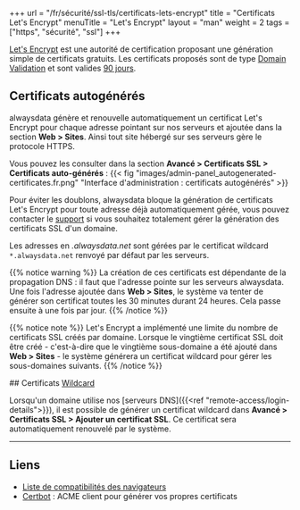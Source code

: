 +++
url = "/fr/sécurité/ssl-tls/certificats-lets-encrypt"
title = "Certificats Let's Encrypt"
menuTitle = "Let's Encrypt"
layout = "man"
weight = 2
tags = ["https", "sécurité", "ssl"]
+++

[Let's Encrypt](https://letsencrypt.org/fr/) est une autorité de certification proposant une génération simple de certificats gratuits. Les certificats proposés sont de type [Domain Validation](https://en.wikipedia.org/wiki/Domain-validated_certificate) et sont valides [90 jours](https://letsencrypt.org/2015/11/09/why-90-days.html).

## Certificats autogénérés
alwaysdata génère et renouvelle automatiquement un certificat Let's Encrypt pour chaque adresse pointant sur nos serveurs et ajoutée dans la section **Web > Sites**. Ainsi tout site hébergé sur ses serveurs gère le protocole HTTPS.

Vous pouvez les consulter dans la section **Avancé > Certificats SSL > Certificats auto-générés** :
{{< fig "images/admin-panel_autogenerated-certificates.fr.png" "Interface d'administration : certificats autogénérés" >}}

Pour éviter les doublons, alwaysdata bloque la génération de certificats Let's Encrypt pour toute adresse déjà automatiquement gérée, vous pouvez contacter le [support](https://admin.alwaysdata.com/support/add) si vous souhaitez totalement gérer la génération des certificats SSL d'un domaine.

Les adresses en *.alwaysdata.net* sont gérées par le certificat wildcard `*.alwaysdata.net` renvoyé par défaut par les serveurs.

{{% notice warning %}}
La création de ces certificats est dépendante de la propagation DNS : il faut que l'adresse pointe sur les serveurs alwaysdata. Une fois l'adresse ajoutée dans **Web > Sites**, le système va tenter de générer son certificat toutes les 30 minutes durant 24 heures. Cela passe ensuite à une fois par jour.
{{% /notice %}}

{{% notice note %}}
Let's Encrypt a implémenté une limite du nombre de certificats SSL créés par domaine. Lorsque le vingtième certificat SSL doit être créé - c'est-à-dire que le vingtième sous-domaine a été ajouté dans **Web > Sites** - le système générera un certificat wildcard pour gérer les sous-domaines suivants.
{{% /notice %}}

## Certificats [Wildcard](https://en.wikipedia.org/wiki/Wildcard_certificate)

Lorsqu'un domaine utilise nos [serveurs DNS]({{<ref "remote-access/login-details">}}), il est possible de générer un certificat wildcard dans **Avancé > Certificats SSL > Ajouter un certificat SSL**. Ce certificat sera automatiquement renouvelé par le système.

---
## Liens

- [Liste de compatibilités des navigateurs](https://letsencrypt.org/docs/certificate-compatibility/)
- [Certbot](https://certbot.eff.org/) : ACME client pour générer vos propres certificats

